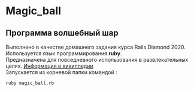 # Magic_ball
## Программа волшебный шар
Выполнено в качестве домашнего задания курса Rails Diamond 2020.  
Используется язык программирования **ruby**.  
Предназначена для повседневного использования в развлекательных целях. 
[Информация в википпедии](https://ru.wikipedia.org/wiki/Magic_8_ball)  
Запускается из корневой папки командой :   
 
```ruby magic_ball.rb```  
  
